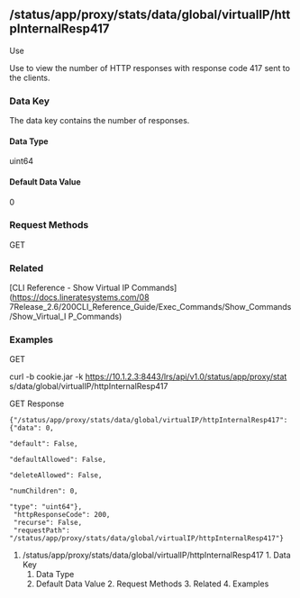 ## /status/app/proxy/stats/data/global/virtualIP/httpInternalResp417

Use

Use to view the number of HTTP responses with response code 417 sent to the
clients.

### Data Key

The data key contains the number of responses.

#### Data Type

uint64

#### Default Data Value

0

### Request Methods

GET

### Related

[CLI Reference - Show Virtual IP Commands](https://docs.lineratesystems.com/08
7Release_2.6/200CLI_Reference_Guide/Exec_Commands/Show_Commands/Show_Virtual_I
P_Commands)

### Examples

GET

curl -b cookie.jar -k https://10.1.2.3:8443/lrs/api/v1.0/status/app/proxy/stat
s/data/global/virtualIP/httpInternalResp417

GET Response

    
    {"/status/app/proxy/stats/data/global/virtualIP/httpInternalResp417": {"data": 0,
                                                                            "default": False,
                                                                            "defaultAllowed": False,
                                                                            "deleteAllowed": False,
                                                                            "numChildren": 0,
                                                                            "type": "uint64"},
     "httpResponseCode": 200,
     "recurse": False,
     "requestPath": "/status/app/proxy/stats/data/global/virtualIP/httpInternalResp417"}
    

  1. /status/app/proxy/stats/data/global/virtualIP/httpInternalResp417
    1. Data Key
      1. Data Type
      2. Default Data Value
    2. Request Methods
    3. Related
    4. Examples


